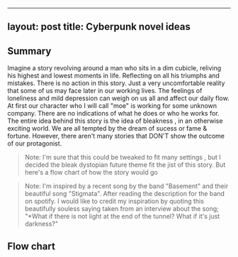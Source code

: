 ----
layout: post
title: Cyberpunk novel ideas 
----


Summary
---
Imagine a story revolving around a man who sits in a dim cubicle, reliving his highest and lowest 
moments in life. Reflecting on all his triumphs and mistakes. There is no action in this story. Just 
a very uncomfortable reality that some of us may face later in our working lives. The feelings 
of loneliness and mild depression can weigh on us all and affect our daily flow. At first our character
who I will call "moe" is working for some unknown company. There are no indications of what he does 
or who he works for. The entire idea behind this story is the idea of bleakness , in an otherwise exciting world. 
We are all tempted by the dream of sucess or fame & fortune. However, there aren't many stories that DON'T show 
the outcome of our protagonist. 

> Note: I'm sure that this could be tweaked to fit many settings , but I decided the bleak 
dystopian future theme fit the jist of this story. But here's a flow chart of how the story would go 

> Note: I'm inspired by a recent song by the band "Basement" and their beautiful song "Stigmata". After reading 
the description for the band on spotify. I would like to credit my inspiration by quoting this beautifully souless 
saying taken from an interview about the song; "*What if there is not light at the end of the tunnel? What if it's just darkness?"



Flow chart
---

